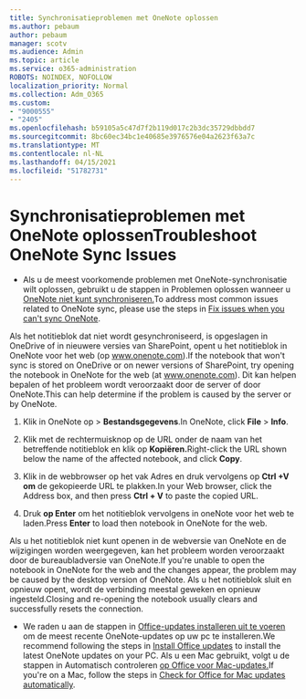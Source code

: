 ```yaml
---
title: Synchronisatieproblemen met OneNote oplossen
ms.author: pebaum
author: pebaum
manager: scotv
ms.audience: Admin
ms.topic: article
ms.service: o365-administration
ROBOTS: NOINDEX, NOFOLLOW
localization_priority: Normal
ms.collection: Adm_O365
ms.custom:
- "9000555"
- "2405"
ms.openlocfilehash: b59105a5c47d7f2b119d017c2b3dc35729dbbdd7
ms.sourcegitcommit: 8bc60ec34bc1e40685e3976576e04a2623f63a7c
ms.translationtype: MT
ms.contentlocale: nl-NL
ms.lasthandoff: 04/15/2021
ms.locfileid: "51782731"
---
```

# <a name="troubleshoot-onenote-sync-issues"></a><span data-ttu-id="b6a46-102">Synchronisatieproblemen met OneNote oplossen</span><span class="sxs-lookup"><span data-stu-id="b6a46-102">Troubleshoot OneNote Sync Issues</span></span>

* <span data-ttu-id="b6a46-103">Als u de meest voorkomende problemen met OneNote-synchronisatie wilt oplossen, gebruikt u de stappen in Problemen oplossen wanneer u [OneNote niet kunt synchroniseren.](https://support.office.com/article/Fix-issues-when-you-can-t-sync-OneNote-299495ef-66d1-448f-90c1-b785a6968d45)</span><span class="sxs-lookup"><span data-stu-id="b6a46-103">To address most common issues related to OneNote sync, please use the steps in [Fix issues when you can't sync OneNote](https://support.office.com/article/Fix-issues-when-you-can-t-sync-OneNote-299495ef-66d1-448f-90c1-b785a6968d45).</span></span>

<span data-ttu-id="b6a46-104">Als het notitieblok dat niet wordt gesynchroniseerd, is opgeslagen in OneDrive of in nieuwere versies van SharePoint, opent u het notitieblok in OneNote voor het web (op www.onenote.com).</span><span class="sxs-lookup"><span data-stu-id="b6a46-104">If the notebook that won't sync is stored on OneDrive or on newer versions of SharePoint, try opening the notebook in OneNote for the web (at www.onenote.com).</span></span> <span data-ttu-id="b6a46-105">Dit kan helpen bepalen of het probleem wordt veroorzaakt door de server of door OneNote.</span><span class="sxs-lookup"><span data-stu-id="b6a46-105">This can help determine if the problem is caused by the server or by OneNote.</span></span>

1. <span data-ttu-id="b6a46-106">Klik in OneNote op   >  **Bestandsgegevens**.</span><span class="sxs-lookup"><span data-stu-id="b6a46-106">In OneNote, click **File** > **Info**.</span></span>

2. <span data-ttu-id="b6a46-107">Klik met de rechtermuisknop op de URL onder de naam van het betreffende notitieblok en klik op **Kopiëren.**</span><span class="sxs-lookup"><span data-stu-id="b6a46-107">Right-click the URL shown below the name of the affected notebook, and click **Copy**.</span></span>

3. <span data-ttu-id="b6a46-108">Klik in de webbrowser op het vak Adres en druk vervolgens op **Ctrl +V om** de gekopieerde URL te plakken.</span><span class="sxs-lookup"><span data-stu-id="b6a46-108">In your Web browser, click the Address box, and then press **Ctrl + V** to paste the copied URL.</span></span>

4. <span data-ttu-id="b6a46-109">Druk **op Enter** om het notitieblok vervolgens in oneNote voor het web te laden.</span><span class="sxs-lookup"><span data-stu-id="b6a46-109">Press **Enter** to load then notebook in OneNote for the web.</span></span>

<span data-ttu-id="b6a46-110">Als u het notitieblok niet kunt openen in de webversie van OneNote en de wijzigingen worden weergegeven, kan het probleem worden veroorzaakt door de bureaubladversie van OneNote.</span><span class="sxs-lookup"><span data-stu-id="b6a46-110">If you're unable to open the notebook in OneNote for the web and the changes appear, the problem may be caused by the desktop version of OneNote.</span></span> <span data-ttu-id="b6a46-111">Als u het notitieblok sluit en opnieuw opent, wordt de verbinding meestal geweken en opnieuw ingesteld.</span><span class="sxs-lookup"><span data-stu-id="b6a46-111">Closing and re-opening the notebook usually clears and successfully resets the connection.</span></span>

* <span data-ttu-id="b6a46-112">We raden u aan de stappen in [Office-updates installeren uit te voeren](https://support.office.com/article/Install-Office-updates-2ab296f3-7f03-43a2-8e50-46de917611c5) om de meest recente OneNote-updates op uw pc te installeren.</span><span class="sxs-lookup"><span data-stu-id="b6a46-112">We recommend following the steps in [Install Office updates](https://support.office.com/article/Install-Office-updates-2ab296f3-7f03-43a2-8e50-46de917611c5) to install the latest OneNote updates on your PC.</span></span> <span data-ttu-id="b6a46-113">Als u een Mac gebruikt, volgt u de stappen in Automatisch controleren [op Office voor Mac-updates.](https://support.office.com/article/update-office-for-mac-automatically-bfd1e497-c24d-4754-92ab-910a4074d7c1)</span><span class="sxs-lookup"><span data-stu-id="b6a46-113">If you're on a Mac, follow the steps in [Check for Office for Mac updates automatically](https://support.office.com/article/update-office-for-mac-automatically-bfd1e497-c24d-4754-92ab-910a4074d7c1).</span></span>